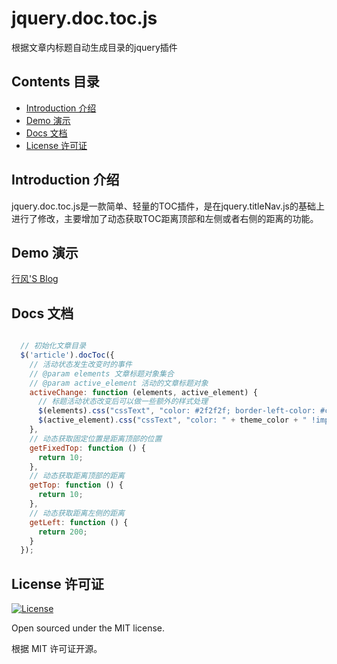 # jquery.doc.toc.js
根据文章内标题自动生成目录的jquery插件

## Contents 目录

- [Introduction 介绍](#introduction-介绍)
- [Demo 演示](#demo-演示)
- [Docs 文档](#docs-文档)
- [License 许可证](#license-许可证)

## Introduction 介绍

jquery.doc.toc.js是一款简单、轻量的TOC插件，是在jquery.titleNav.js的基础上进行了修改，主要增加了动态获取TOC距离顶部和左侧或者右侧的距离的功能。

## Demo 演示

[行风'S Blog](https://acme.top/2018/10/03/typesetting-demo/)

## Docs 文档

```javascript

  // 初始化文章目录
  $('article').docToc({
    // 活动状态发生改变时的事件
    // @param elements 文章标题对象集合
    // @param active_element 活动的文章标题对象
    activeChange: function (elements, active_element) {
      // 标题活动状态改变后可以做一些额外的样式处理
      $(elements).css("cssText", "color: #2f2f2f; border-left-color: #cacaca;");
      $(active_element).css("cssText", "color: " + theme_color + " !important; border-left-color: " + theme_color + " !important;");
    },
    // 动态获取固定位置是距离顶部的位置
    getFixedTop: function () {
      return 10;
    },
    // 动态获取距离顶部的距离
    getTop: function () {
      return 10;
    },
    // 动态获取距离左侧的距离
    getLeft: function () {
      return 200;
    }
  });

```

## License 许可证

<a href="https://github.com/acme-top/jquery.doc.toc.js/master/LICENSE"><img alt="License" src="https://img.shields.io/badge/license-MIT License-orange.svg?style=flat-square"/></a>

Open sourced under the MIT license.

根据 MIT 许可证开源。
